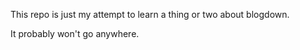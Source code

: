 This repo is just my attempt to learn a thing or two about blogdown.

It probably won't go anywhere.
